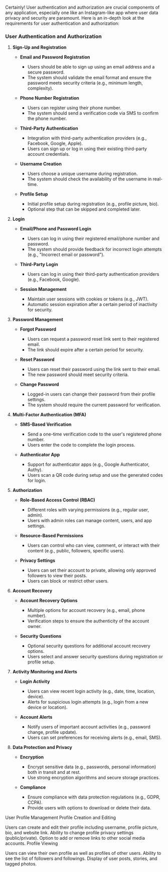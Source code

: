 Certainly! User authentication and authorization are crucial components of any application, especially one like an Instagram-like app where user data privacy and security are paramount. Here is an in-depth look at the requirements for user authentication and authorization:

### User Authentication and Authorization

1. **Sign-Up and Registration**

    - **Email and Password Registration**
        - Users should be able to sign up using an email address and a secure password.
        - The system should validate the email format and ensure the password meets security criteria (e.g., minimum length, complexity).

    - **Phone Number Registration**
        - Users can register using their phone number.
        - The system should send a verification code via SMS to confirm the phone number.

    - **Third-Party Authentication**
        - Integration with third-party authentication providers (e.g., Facebook, Google, Apple).
        - Users can sign up or log in using their existing third-party account credentials.

    - **Username Creation**
        - Users choose a unique username during registration.
        - The system should check the availability of the username in real-time.

    - **Profile Setup**
        - Initial profile setup during registration (e.g., profile picture, bio).
        - Optional step that can be skipped and completed later.

2. **Login**

    - **Email/Phone and Password Login**
        - Users can log in using their registered email/phone number and password.
        - The system should provide feedback for incorrect login attempts (e.g., "Incorrect email or password").

    - **Third-Party Login**
        - Users can log in using their third-party authentication providers (e.g., Facebook, Google).

    - **Session Management**
        - Maintain user sessions with cookies or tokens (e.g., JWT).
        - Automatic session expiration after a certain period of inactivity for security.

3. **Password Management**

    - **Forgot Password**
        - Users can request a password reset link sent to their registered email.
        - The link should expire after a certain period for security.

    - **Reset Password**
        - Users can reset their password using the link sent to their email.
        - The new password should meet security criteria.

    - **Change Password**
        - Logged-in users can change their password from their profile settings.
        - The system should require the current password for verification.

4. **Multi-Factor Authentication (MFA)**

    - **SMS-Based Verification**
        - Send a one-time verification code to the user's registered phone number.
        - Users enter the code to complete the login process.

    - **Authenticator App**
        - Support for authenticator apps (e.g., Google Authenticator, Authy).
        - Users scan a QR code during setup and use the generated codes for login.

5. **Authorization**

    - **Role-Based Access Control (RBAC)**
        - Different roles with varying permissions (e.g., regular user, admin).
        - Users with admin roles can manage content, users, and app settings.

    - **Resource-Based Permissions**
        - Users can control who can view, comment, or interact with their content (e.g., public, followers, specific users).

    - **Privacy Settings**
        - Users can set their account to private, allowing only approved followers to view their posts.
        - Users can block or restrict other users.

6. **Account Recovery**

    - **Account Recovery Options**
        - Multiple options for account recovery (e.g., email, phone number).
        - Verification steps to ensure the authenticity of the account owner.

    - **Security Questions**
        - Optional security questions for additional account recovery options.
        - Users select and answer security questions during registration or profile setup.

7. **Activity Monitoring and Alerts**

    - **Login Activity**
        - Users can view recent login activity (e.g., date, time, location, device).
        - Alerts for suspicious login attempts (e.g., login from a new device or location).

    - **Account Alerts**
        - Notify users of important account activities (e.g., password change, profile update).
        - Users can set preferences for receiving alerts (e.g., email, SMS).

8. **Data Protection and Privacy**

    - **Encryption**
        - Encrypt sensitive data (e.g., passwords, personal information) both in transit and at rest.
        - Use strong encryption algorithms and secure storage practices.

    - **Compliance**
        - Ensure compliance with data protection regulations (e.g., GDPR, CCPA).
        - Provide users with options to download or delete their data.

User Profile Management
Profile Creation and Editing

Users can create and edit their profile including username, profile picture, bio, and website link.
Ability to change profile privacy settings (public/private).
Option to add or remove links to other social media accounts.
Profile Viewing

Users can view their own profile as well as profiles of other users.
Ability to see the list of followers and followings.
Display of user posts, stories, and tagged photos.